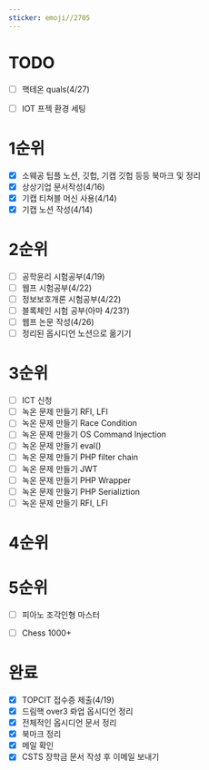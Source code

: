 ```yaml
---
sticker: emoji//2705
---
```


# TODO
- [ ] 핵테온 quals(4/27)
- [ ] IOT 프젝 환경 세팅


# 1순위
- [x] 소웨공 팁플 노션, 깃헙, 기캡 깃헙 등등 북마크 및 정리
- [x] 상상기업 문서작성(4/16)
- [x] 기캡 티쳐블 머신 사용(4/14)
- [x] 기캡 노션 작성(4/14)

# 2순위
- [ ] 공학윤리 시험공부(4/19)
- [ ] 웹프 시험공부(4/22)
- [ ] 정보보호개론 시험공부(4/22)
- [ ] 블록체인 시험 공부(아마 4/23?)
- [ ] 웹프 논문 작성(4/26)
- [ ] 정리된 옵시디언 노션으로 옮기기

# 3순위
- [ ] ICT 신청
- [ ] 녹온 문제 만들기 RFI, LFI
- [ ] 녹온 문제 만들기 Race Condition
- [ ] 녹온 문제 만들기 OS Command Injection
- [ ] 녹온 문제 만들기 eval()
- [ ] 녹온 문제 만들기 PHP filter chain
- [ ] 녹온 문제 만들기 JWT
- [ ] 녹온 문제 만들기 PHP Wrapper
- [ ] 녹온 문제 만들기 PHP Serializtion
- [ ] 녹온 문제 만들기 RFI, LFI

# 4순위

# 5순위
- [ ] 피아노 조각인형 마스터
- [ ] Chess 1000+


# 완료
- [x] TOPCIT 접수증 제출(4/19)
- [x] 드림핵 over3 롸업 옵시디언 정리
- [x] 전체적인 옵시디언 문서 정리
- [x] 북마크 정리
- [x] 메일 확인
- [x] CSTS 장학금 문서 작성 후 이메일 보내기
